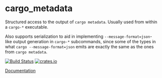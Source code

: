 # cargo_metadata

Structured access to the output of `cargo metadata`. Usually used from within a `cargo-*` executable.

Also supports serialization to aid in implementing `--message-format=json`-like
output generation in `cargo-*` subcommands, since some of the types in what
`cargo --message-format=json` emits are exactly the same as the ones from `cargo metadata`.

[![Build Status](https://github.com/oli-obk/cargo_metadata/workflows/CI/badge.svg?branch=main)](https://github.com/oli-obk/cargo_metadata/actions/workflows/main.yml?query=branch%3Amain)
[![crates.io](https://img.shields.io/crates/v/cargo_metadata.svg)](https://crates.io/crates/cargo_metadata)

[Documentation](https://docs.rs/cargo_metadata/)
